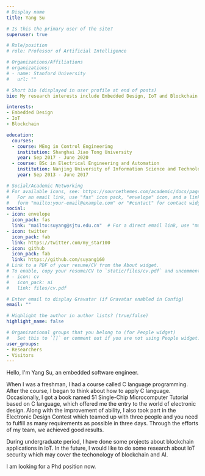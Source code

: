 ```yaml
---
# Display name
title: Yang Su

# Is this the primary user of the site?
superuser: true

# Role/position
# role: Professor of Artificial Intelligence

# Organizations/Affiliations
# organizations:
# - name: Stanford University
#   url: ""

# Short bio (displayed in user profile at end of posts)
bio: My research interests include Embedded Design, IoT and Blockchain.

interests:
- Embedded Design
- IoT 
- Blockchain

education:
  courses:
  - course: MEng in Control Engineering
    institution: Shanghai Jiao Tong University
    year: Sep 2017 - June 2020
  - course: BSc in Electrical Engineering and Automation
    institution: Nanjing University of Information Science and Technology
    year: Sep 2013 - June 2017

# Social/Academic Networking
# For available icons, see: https://sourcethemes.com/academic/docs/page-builder/#icons
#   For an email link, use "fas" icon pack, "envelope" icon, and a link in the
#   form "mailto:your-email@example.com" or "#contact" for contact widget.
social:
- icon: envelope
  icon_pack: fas
  link: "mailto:suyang@sjtu.edu.cn"  # For a direct email link, use "mailto:test@example.org".
- icon: twitter
  icon_pack: fab
  link: https://twitter.com/my_star100
- icon: github
  icon_pack: fab
  link: https://github.com/suyang160
# Link to a PDF of your resume/CV from the About widget.
# To enable, copy your resume/CV to `static/files/cv.pdf` and uncomment the lines below.
# - icon: cv
#   icon_pack: ai
#   link: files/cv.pdf

# Enter email to display Gravatar (if Gravatar enabled in Config)
email: ""

# Highlight the author in author lists? (true/false)
highlight_name: false

# Organizational groups that you belong to (for People widget)
#   Set this to `[]` or comment out if you are not using People widget.
user_groups:
- Researchers
- Visitors
---
```


Hello, I'm Yang Su, an embedded software engineer.

When I was a freshman, I had a course called C language programming. After the course, I began to think about how to apply C language. Occasionally, I got a book named 51 Single-Chip Microcomputer Tutorial based on C language, which offered me the entry to the world of electronic design. Along with the improvement of ability, I also took part in the Electronic Design Contest which teamed up with three people and you need to fulfill as many requirements as possible in three days. Through the efforts of my team, we achieved good results. 

During undergraduate period, I have done some projects about blockchain applications in IoT. In the future, I would like to do some research about IoT security which may cover the techonology of blockchain and AI.

I am looking for a Phd position now. 


